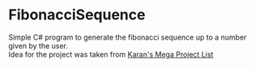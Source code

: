 # FibonacciSequence

Simple C# program to generate the fibonacci sequence up to a number given by the user.<br>
Idea for the project was taken from [Karan's Mega Project List](https://github.com/karan/Projects)